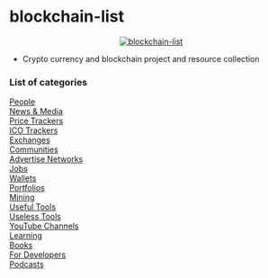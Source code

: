 # blockchain-list

<p align="center">
  <a href="https://wooriapt.github.io/" target="_blank" title="blokchain List">
    <img src="https://avatars0.githubusercontent.com/u/7324773?s=40&v=4" title="blockchain-list - cryptocurrent resource collection" alt="blockchain-list"/>
  </a>

 
</p>

        
      

 - Crypto currency and blockchain project and resource collection
### List of categories

[People](./projects/people.yml)  
[News & Media](./projects/news-and-media.yml)  
[Price Trackers](./projects/price-trackers.yml)  
[ICO Trackers](./projects/ico-trackers.yml)  
[Exchanges](./projects/exchanges.yml)  
[Communities](./projects/communities.yml)  
[Advertise Networks](./projects/advertise-networks.yml)  
[Jobs](./projects/jobs.yml)  
[Wallets](./projects/wallets.yml)  
[Portfolios](./projects/portfolios.yml)  
[Mining](./projects/mining.yml)  
[Useful Tools](./projects/useful-tools.yml)  
[Useless Tools](./projects/useless-tools.yml)  
[YouTube Channels](./projects/youtube-channels.yml)  
[Learning](./projects/learning.yml)  
[Books](./projects/books.yml)  
[For Developers](./projects/developers.yml)  
[Podcasts](./projects/podcasts.yml)  
